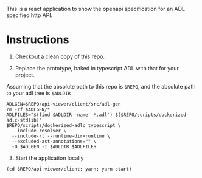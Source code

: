 This is a react application to show the openapi specification for an
ADL specified http API.

# Instructions

1) Checkout a clean copy of this repo.

2) Replace the prototype, baked in typescript ADL with that for your project.

Assuming that the absolute path to this repo is `$REPO`, and the absolute
path to your adl tree is `$ADLDIR`

```
ADLGEN=$REPO/api-viewer/client/src/adl-gen
rm -rf $ADLGEN/*
ADLFILES="$(find $ADLDIR -name '*.adl') $($REPO/scripts/dockerized-adlc-stdlib)"
$REPO/scripts/dockerized-adlc typescript \
  --include-resolver \
  --include-rt --runtime-dir=runtime \
  --excluded-ast-annotations="" \
  -O $ADLGEN -I $ADLDIR $ADLFILES
```

3) Start the application locally

```
(cd $REPO/api-viewer/client; yarn; yarn start)
```
